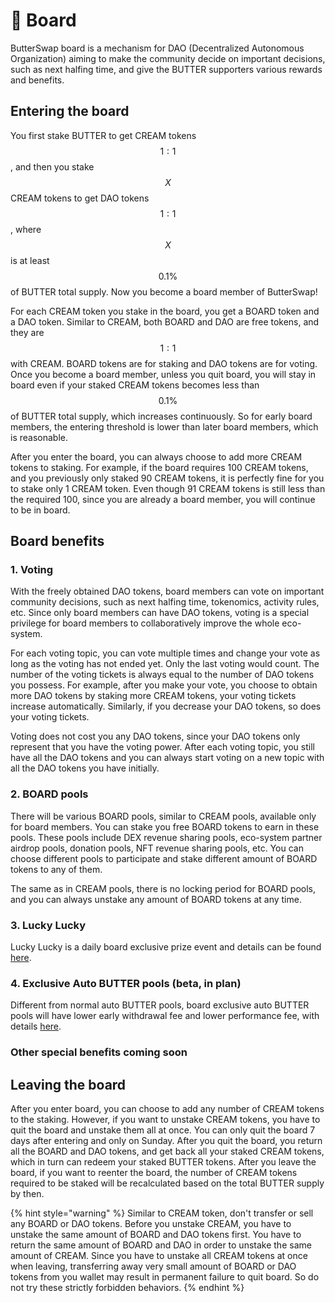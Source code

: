 # 🏦 Board

ButterSwap board is a mechanism for DAO \(Decentralized Autonomous Organization\) aiming to make the community decide on important decisions, such as next halfing time, and give the BUTTER supporters various rewards and benefits.

## Entering the board

You first stake BUTTER to get CREAM tokens $$1:1$$ , and then you stake $$X$$ CREAM tokens to get DAO tokens $$1:1$$, where $$X$$ is at least $$0.1\%$$ of BUTTER total supply. Now you become a board member of ButterSwap! 

For each CREAM token you stake in the board, you get a BOARD token and a DAO token. Similar to CREAM, both BOARD and DAO are free tokens, and they are $$1:1$$ with CREAM. BOARD tokens are for staking and DAO tokens are for voting. Once you become a board member, unless you quit board, you will stay in board even if your staked CREAM tokens becomes less than $$0.1\%$$ of BUTTER total supply, which increases continuously. So for early board members, the entering threshold is lower than later board members, which is reasonable.

After you enter the board, you can always choose to add more CREAM tokens to staking. For example, if the board requires 100 CREAM tokens, and you previously only staked 90 CREAM tokens, it is perfectly fine for you to stake only 1 CREAM token. Even though 91 CREAM tokens is still less than the required 100, since you are already a board member, you will continue to be in board.

## Board benefits

### 1. Voting

With the freely obtained DAO tokens, board members can vote on important community decisions, such as next halfing time, tokenomics, activity rules, etc. Since only board members can have DAO tokens, voting is a special privilege for board members to collaboratively improve the whole eco-system.

For each voting topic, you can vote multiple times and change your vote as long as the voting has not ended yet. Only the last voting would count. The number of the voting tickets is always equal to the number of DAO tokens you possess. For example, after you make your vote, you choose to obtain more DAO tokens by staking more CREAM tokens, your voting tickets increase automatically. Similarly, if you decrease your DAO tokens, so does your voting tickets.

Voting does not cost you any DAO tokens, since your DAO tokens only represent that you have the voting power. After each voting topic, you still have all the DAO tokens and you can always start voting on a new topic with all the DAO tokens you have initially.

### 2. BOARD pools

There will be various BOARD pools, similar to CREAM pools, available only for board members. You can stake you free BOARD tokens to earn in these pools. These pools include DEX revenue sharing pools, eco-system partner airdrop pools, donation pools, NFT revenue sharing pools, etc. You can choose different pools to participate and stake different amount of BOARD tokens to any of them.

The same as in CREAM pools, there is no locking period for BOARD pools, and you can always unstake any amount of BOARD tokens at any time.

### 3. Lucky Lucky

Lucky Lucky is a daily board exclusive prize event and details can be found [here](lucky-lucky.md).

### 4. Exclusive Auto BUTTER pools \(beta, in plan\)

Different from normal auto BUTTER pools, board exclusive auto BUTTER pools will have lower early withdrawal fee and lower performance fee, with details [here](../auto-butter-pools.md).

### Other special benefits coming soon

## Leaving the board

After you enter board, you can choose to add any number of CREAM tokens to the staking. However, if you want to unstake CREAM tokens, you have to quit the board and unstake them all at once. You can only quit the board 7 days after entering and only on Sunday. After you quit the board, you return all the BOARD and DAO tokens, and get back all your staked CREAM tokens, which in turn can redeem your staked BUTTER tokens. After you leave the board, if you want to reenter the board, the number of CREAM tokens required to be staked will be recalculated based on the total BUTTER supply by then.

{% hint style="warning" %}
Similar to CREAM token, don't transfer or sell any BOARD or DAO tokens. Before you unstake CREAM, you have to unstake the same amount of BOARD and DAO tokens first. You have to return the same amount of BOARD and DAO in order to unstake the same amount of CREAM. Since you have to unstake all CREAM tokens at once when leaving, transferring away very small amount of BOARD or DAO tokens from you wallet may result in permanent failure to quit board. So do not try these strictly forbidden behaviors.
{% endhint %}

